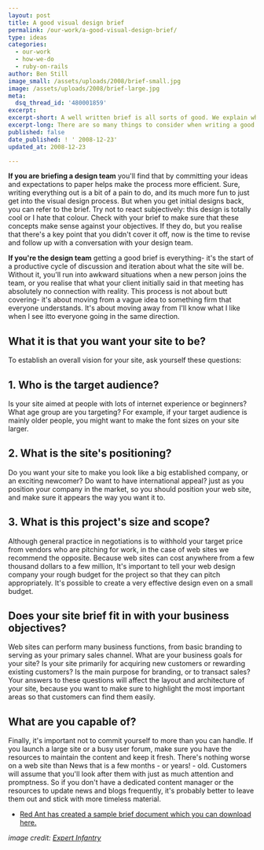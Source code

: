 ```yaml
---
layout: post
title: A good visual design brief
permalink: /our-work/a-good-visual-design-brief/
type: ideas
categories:
  - our-work
  - how-we-do
  - ruby-on-rails
author: Ben Still
image_small: /assets/uploads/2008/brief-small.jpg
image: /assets/uploads/2008/brief-large.jpg
meta:
  dsq_thread_id: '480001859'
excerpt:
excerpt-short: A well written brief is all sorts of good. We explain why and what to consider when writing your own.
excerpt-long: There are so many things to consider when writing a good creative brief, it's just common sense though really. Once you think about the reasoning behind writing one it'll come naturally, and your project will get the best possible start.
published: false
date_published: ! ' 2008-12-23'
updated_at: 2008-12-23

---
```


**If you are briefing a design team** you'll find that by committing your ideas and expectations to paper helps make the process more efficient. Sure, writing everything out is a bit of a pain to do, and its much more fun to just get into the visual design process. But when you get initial designs back, you can refer to the brief. Try not to react subjectively: this design is totally cool or I hate that colour. Check with your brief to make sure that these concepts make sense against your objectives. If they do, but you realise that there's a key point that you didn't cover it off, now is the time to revise and follow up with a conversation with your design team.

**If you're the design team** getting a good brief is everything- it's the start of a productive cycle of discussion and iteration about what the site will be. Without it, you'll run into awkward situations when a new person joins the team, or you realise that what your client initially said in that meeting has absolutely no connection with reality. This process is not about butt covering- it's about moving from a vague idea to something firm that everyone understands. It's about moving away from I'll know what I like when I see itto everyone going in the same direction.

## What it is that you want your site to be?

To establish an overall vision for your site, ask yourself these questions:

## 1. Who is the target audience?

Is your site aimed at people with lots of internet experience or beginners? What age group are you targeting? For example, if your target audience is mainly older people, you might want to make the font sizes on your site larger.

## 2. What is the site's positioning?

Do you want your site to make you look like a big established company, or an exciting newcomer? Do want to have international appeal? just as you position your company in the market, so you should position your web site, and make sure it appears the way you want it to.

## 3. What is this project's size and scope?

Although general practice in negotiations is to withhold your target price from vendors who are pitching for work, in the case of web sites we recommend the opposite. Because web sites can cost anywhere from a few thousand dollars to a few million, It's important to tell your web design company your rough budget for the project so that they can pitch appropriately. It's possible to create a very effective design even on a small budget.

## Does your site brief fit in with your business objectives?

Web sites can perform many business functions, from basic branding to serving as your primary sales channel. What are your business goals for your site? Is your site primarily for acquiring new customers or rewarding existing customers? Is the main purpose for branding, or to transact sales? Your answers to these questions will affect the layout and architecture of your site, because you want to make sure to highlight the most important areas so that customers can find them easily.

## What are you capable of?

Finally, it's important not to commit yourself to more than you can handle. If you launch a large site or a busy user forum, make sure you have the resources to maintain the content and keep it fresh. There's nothing worse on a web site than News that is a few months - or years! - old. Customers will assume that you'll look after them with just as much attention and promptness. So if you don't have a dedicated content manager or the resources to update news and blogs frequently, it's probably better to leave them out and stick with more timeless material.

- [Red Ant has created a sample brief document which you can download here.](/assets/uploads/2008/redant_visualdesignbrief.doc)

*image credit: [Expert Infantry](https://www.flickr.com/photos/expertinfantry/)*
